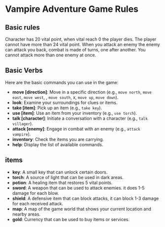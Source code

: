 # Vampire Adventure Game Rules

## Basic rules

Character has 20 vital point, when vital reach 0 the player dies. The player cannot have more than 24 vital point.
When you attack an enemy the enemy can attack you back, combat is made of turns, one after another. You cannot attack more than one enemy at once.

## Basic Verbs

Here are the basic commands you can use in the game:

- **move [direction]**: Move in a specific direction (e.g., `move north`, `move east`, `move west`, , `move south`, x, `move up`, `move down`).
- **look**: Examine your surroundings for clues or items.
- **take [item]**: Pick up an item (e.g., `take key`).
- **use [item]**: Use an item from your inventory (e.g., `use torch`).
- **talk [character]**: Initiate a conversation with a character (e.g., `talk villager`).
- **attack [enemy]**: Engage in combat with an enemy (e.g., `attack vampire`).
- **inventory**: Check the items you are carrying.
- **help**: Display the list of available commands.

## items

- **key**: A small key that can unlock certain doors.
- **torch**: A source of light that can be used in dark areas.
- **potion**: A healing item that restores 5 vital points.
- **sword**: A weapon that can be used to attack enemies. it does 1-5 damage for each blow.
- **shield**: A defensive item that can block attacks, it can block 1-3 damage for each received attack.
- **map**: A map of the game world that shows your current location and nearby areas. 
- **gold**: Currency that can be used to buy items or services.
